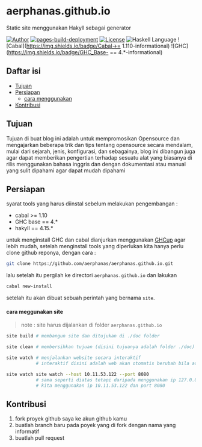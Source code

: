 # aerphanas.github.io

Static site menggunakan Hakyll sebagai generator

[![Author](https://img.shields.io/badge/author-aerphanas-red.svg)](https://github.com/aerphanas)
[![pages-build-deployment](https://github.com/aerphanas/aerphanas.github.io/actions/workflows/pages/pages-build-deployment/badge.svg)](https://github.com/aerphanas/aerphanas.github.io/actions/workflows/pages/pages-build-deployment)
[![License](https://img.shields.io/badge/License-BSD--3--Clause-important)](https://github.com/aerphanas/aerphanas.github.io/blob/master/LICENSE)
![Haskell Language](https://img.shields.io/badge/Haskell-Haskell2010-informational)
![Cabal](https://img.shields.io/badge/Cabal->= 1.110-informational)
![GHC](https://img.shields.io/badge/GHC_Base- == 4.*-informational)


## Daftar isi
- [Tujuan](#tujuan)
- [Persiapan](#persiapan)
  - [cara menggunakan](#cara-meggunakan-site)
- [Kontribusi](#kontribusi)

## Tujuan
Tujuan di buat blog ini adalah untuk mempromosikan Opensource dan mengajarkan beberapa trik dan tips tentang opensource secara mendalam, mulai dari sejarah, jenis, konfigurasi, dan sebagainya, blog ini dibangun juga agar dapat memberikan pengertian terhadap sesuatu alat yang biasanya di rilis menggunakan bahasa inggris dan dengan dokumentasi atau manual yang sulit dipahami agar dapat mudah dipahami

## Persiapan
syarat tools yang harus diinstal sebelum melakukan pengembangan :

- cabal  >= 1.10
- GHC base == 4.*
- hakyll == 4.15.*

untuk menginstall GHC dan cabal dianjurkan menggunakan [GHCup](https://www.haskell.org/ghcup/) agar lebih mudah, setelah menginstall tools yang diperlukan kita hanya perlu clone github reponya, dengan cara :

```sh
git clone https://github.com/aerphanas/aerphanas.github.io.git
```

lalu setelah itu pergilah ke directori ```aerphanas.github.io``` dan lakukan

```sh
cabal new-install
```

setelah itu akan dibuat sebuah perintah yang bernama ```site```.

#### cara meggunakan site
> note : site harus dijalankan di folder ```aerphanas.github.io```

```sh
site build # membangun site dan ditujukan di ./doc folder 
```

```sh
site clean # membersihkan tujuan (disini tujuanya adalah folder ./doc)
```

```sh
site watch # menjalankan website secara interaktif
           # interaktif disini adalah web akan otomatis berubah bila ada file yang berubah
```

```sh
site watch site watch --host 10.11.53.122 --port 8080
           # sama seperti diatas tetapi daripada menggunakan ip 127.0.0.1 dan port 8000
           # kita menggunakan ip 10.11.53.122 dan port 8080
```

## Kontribusi

1. fork proyek github saya ke akun github kamu
2. buatlah branch baru pada poyek yang di fork dengan nama yang informatif
3. buatlah pull request
